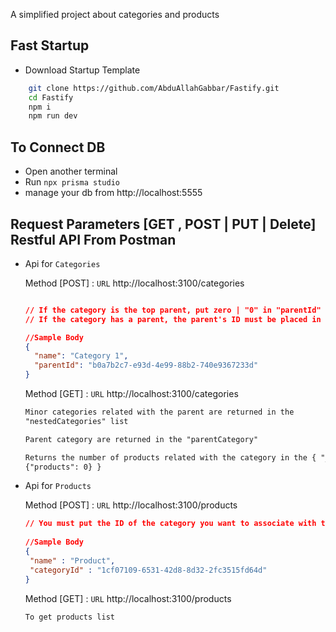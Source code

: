A simplified project about categories and products

## Fast Startup

- Download Startup Template

```sh
    git clone https://github.com/AbduAllahGabbar/Fastify.git
    cd Fastify
    npm i
    npm run dev
```

## To Connect DB

- Open another terminal
- Run `npx prisma studio`
- manage your db from http://localhost:5555

## Request Parameters [GET , POST | PUT | Delete] Restful API From Postman

- Api for `Categories`

  Method [POST] : `URL` http://localhost:3100/categories

  ```json
  
  // If the category is the top parent, put zero | "0" in "parentId" : "0"
  // If the category has a parent, the parent's ID must be placed in the "parentId"

  //Sample Body 
  {
    "name": "Category 1",
    "parentId": "b0a7b2c7-e93d-4e99-88b2-740e9367233d"
  }
  ```

  Method [GET] : `URL` http://localhost:3100/categories

  ```html
  Minor categories related with the parent are returned in the
  "nestedCategories" list
  ```

  ```html
  Parent category are returned in the "parentCategory"
  ```

  ```html
  Returns the number of products related with the category in the { "_count":
  {"products": 0} }
  ```

- Api for `Products`

  Method [POST] : `URL` http://localhost:3100/products

  ```json
  // You must put the ID of the category you want to associate with the product in "categoryId"
 
  //Sample Body 
  {
   "name" : "Product",
   "categoryId" : "1cf07109-6531-42d8-8d32-2fc3515fd64d"
  }
  ```
  Method [GET] : `URL` http://localhost:3100/products

  ```html
  To get products list
  ```
